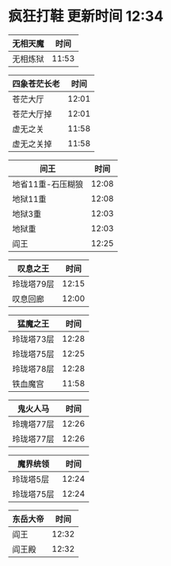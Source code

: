 # 疯狂打鞋 更新时间 12:34

| 无相天魔   | 时间    |
|--------|-------|
| 无相炼狱 | 11:53 |

| 四象苍茫长老   | 时间    |
|--------|-------|
| 苍茫大厅 | 12:01 |
| 苍茫大厅掉 | 12:01 |
| 虚无之关 | 11:58 |
| 虚无之关掉 | 11:58 |

| 间王   | 时间    |
|--------|-------|
| 地省11重-石压糊狼 | 12:08 |
| 地狱11重 | 12:08 |
| 地狱3重 | 12:03 |
| 地狱重 | 12:03 |
| 阎王 | 12:25 |

| 叹息之王   | 时间    |
|--------|-------|
| 玲珑塔79层 | 12:15 |
| 叹息回廊 | 12:00 |

| 猛魔之王   | 时间    |
|--------|-------|
| 玲珑塔73层 | 12:28 |
| 玲珑塔75层 | 12:25 |
| 玲珑塔78层 | 12:28 |
| 铁血魔宫 | 11:58 |

| 鬼火人马   | 时间    |
|--------|-------|
| 玲瑰塔77层 | 12:26 |
| 玲珑塔77层 | 12:26 |

| 魔界统领   | 时间    |
|--------|-------|
| 玲珑塔5层 | 12:24 |
| 玲珑塔75层 | 12:24 |

| 东岳大帝   | 时间    |
|--------|-------|
| 阎王 | 12:32 |
| 阎王殿 | 12:32 |